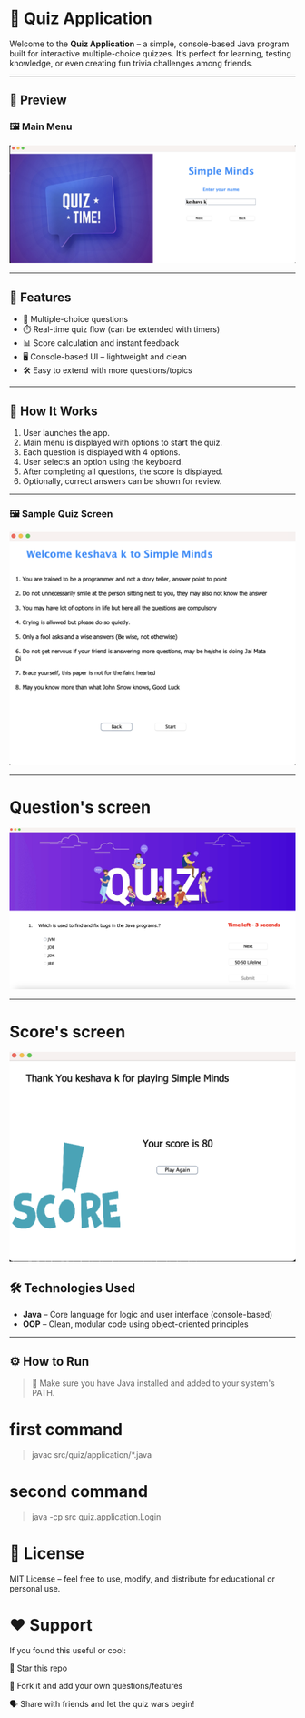 # 🎯 Quiz Application

Welcome to the **Quiz Application** – a simple, console-based Java program built for interactive multiple-choice quizzes. It’s perfect for learning, testing knowledge, or even creating fun trivia challenges among friends.

---

## 📸 Preview

### 🖼️ Main Menu
![Main Menu](image-1.png)

---

## 🚀 Features

- 🧠 Multiple-choice questions
- ⏱️ Real-time quiz flow (can be extended with timers)
- 📊 Score calculation and instant feedback
- 🖥️ Console-based UI – lightweight and clean
- 🛠️ Easy to extend with more questions/topics

---

## 🧠 How It Works

1. User launches the app.
2. Main menu is displayed with options to start the quiz.
3. Each question is displayed with 4 options.
4. User selects an option using the keyboard.
5. After completing all questions, the score is displayed.
6. Optionally, correct answers can be shown for review.

---

### 🖼️ Sample Quiz Screen
![Quiz Screen](image-2.png)

---

# Question's screen
![Question's screen](image-3.png)


---



# Score's screen
![score's screen](image-4.png)

## 🛠️ Technologies Used

- **Java** – Core language for logic and user interface (console-based)
- **OOP** – Clean, modular code using object-oriented principles

---

## ⚙️ How to Run

> 📌 Make sure you have Java installed and added to your system's PATH.


# first command

> javac src/quiz/application/*.java


# second command

>java -cp src quiz.application.Login


# 📜 License
MIT License – feel free to use, modify, and distribute for educational or personal use.


# ❤️ Support
If you found this useful or cool:

🌟 Star this repo

🍴 Fork it and add your own questions/features

🗣️ Share with friends and let the quiz wars begin!
